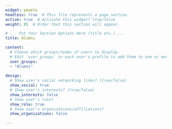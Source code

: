 ```yaml
---
widget: people
headless: true  # This file represents a page section.
active: true  # Activate this widget? true/false
weight: 85  # Order that this section will appear.

# ... Put Your Section Options Here (title etc.) ...
title: Alumni

content:
  # Choose which groups/teams of users to display.
  # Edit `user_groups` in each user's profile to add them to one or more of these groups.
  user_groups: 
  - "Alumni"
    
design:
  # Show user's social networking links? (true/false)
  show_social: true
  # Show user's interests? (true/false)
  show_interests: false
  # Show user's role?
  show_role: true
  # Show user's organizations/affiliations?
  show_organizations: false
  
---
```

